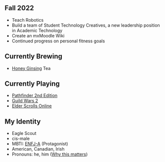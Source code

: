 ## Fall 2022
- Teach Robotics
- Build a team of Student Technology Creatives, a new leadership position in Academic Technology
- Create an mxMoodle Wiki
- Continued progress on personal fitness goals

## Currently Brewing
- [Honey Ginsing](https://www.republicoftea.com/honey-ginseng-full-leaf-loose-green-tea/p/v10004/) Tea

## Currently Playing
- [Pathfinder 2nd Edition](https://paizo.com/)
- [Guild Wars 2](https://www.guildwars2.com/en/end-of-dragons/)
- [Elder Scrolls Online](https://www.elderscrollsonline.com/)

## My Identity
- Eagle Scout
- cis-male
- MBTI: [ENFJ-A](https://www.16personalities.com/enfj-personality) \(Protagonist\)
- American, Canadian, Irish
- Pronouns: he, him
  \([Why this matters](https://www.mypronouns.org/what-and-why)\)
